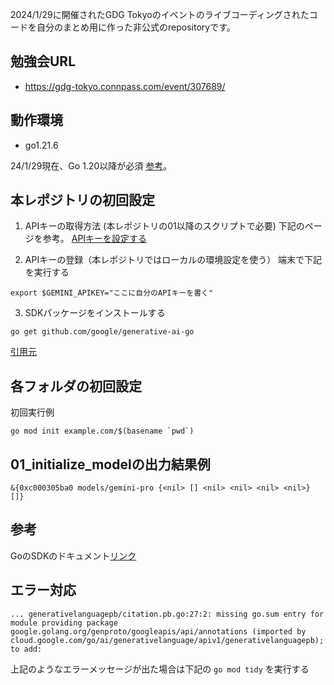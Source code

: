 2024/1/29に開催されたGDG Tokyoのイベントのライブコーディングされたコードを自分のまとめ用に作った非公式のrepositoryです。

## 勉強会URL
- https://gdg-tokyo.connpass.com/event/307689/

## 動作環境
- go1.21.6

24/1/29現在、Go 1.20以降が必須 [参考](https://ai.google.dev/tutorials/go_quickstart?hl=ja#prerequisites)。

## 本レポジトリの初回設定
1. APIキーの取得方法 (本レポジトリの01以降のスクリプトで必要)
下記のページを参考。
[APIキーを設定する](https://ai.google.dev/tutorials/go_quickstart?hl=ja#set-up-api-key)

2. APIキーの登録（本レポジトリではローカルの環境設定を使う）
端末で下記を実行する
```
export $GEMINI_APIKEY="ここに自分のAPIキーを書く"
```

3. SDKパッケージをインストールする
```
go get github.com/google/generative-ai-go
```
[引用元](https://ai.google.dev/tutorials/go_quickstart?hl=ja#add-sdk)


## 各フォルダの初回設定
初回実行例
```
go mod init example.com/$(basename `pwd`)
```

## 01_initialize_modelの出力結果例
```
&{0xc000305ba0 models/gemini-pro {<nil> [] <nil> <nil> <nil> <nil>} []}
```

## 参考
GoのSDKのドキュメント[リンク](https://pkg.go.dev/github.com/google/generative-ai-go#section-readme)


## エラー対応
```
... generativelanguagepb/citation.pb.go:27:2: missing go.sum entry for module providing package google.golang.org/genproto/googleapis/api/annotations (imported by cloud.google.com/go/ai/generativelanguage/apiv1/generativelanguagepb); to add:
```
上記のようなエラーメッセージが出た場合は下記の `go mod tidy` を実行する
